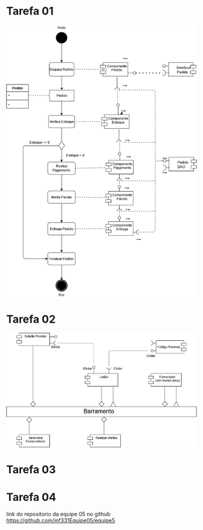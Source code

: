 # Tarefa 01
![images/Tarefa_01.png](images/Tarefa_01.png)

# Tarefa 02
![images/Tarefa_02.png](images/Tarefa_02.png)

# Tarefa 03


# Tarefa 04
link do repositorio da equipe 05 no github https://github.com/inf331Equipe05/equipe5